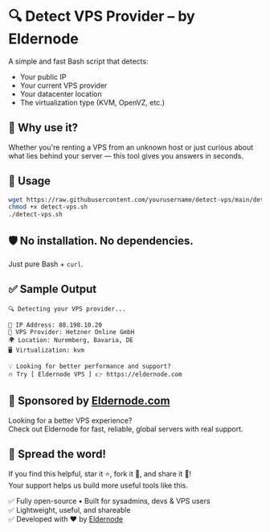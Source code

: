 # 🔍 Detect VPS Provider – by Eldernode

A simple and fast Bash script that detects:
- Your public IP
- Your current VPS provider
- Your datacenter location
- The virtualization type (KVM, OpenVZ, etc.)

## 🚀 Why use it?

Whether you're renting a VPS from an unknown host or just curious about what lies behind your server — this tool gives you answers in seconds.

## 🧰 Usage

```bash
wget https://raw.githubusercontent.com/yourusername/detect-vps/main/detect-vps.sh
chmod +x detect-vps.sh
./detect-vps.sh
```



## 🛡️ No installation. No dependencies.
Just pure Bash + `curl`.




## ✅ Sample Output

```
🔍 Detecting your VPS provider...

📡 IP Address: 88.198.10.20
🏢 VPS Provider: Hetzner Online GmbH
🌍 Location: Nuremberg, Bavaria, DE
🖥️ Virtualization: kvm

💡 Looking for better performance and support?
🔥 Try [ Eldernode VPS ] 👉 https://eldernode.com
```



## 💙 Sponsored by [Eldernode.com](https://eldernode.com)

Looking for a better VPS experience?  
Check out Eldernode for fast, reliable, global servers with real support.



## 📢 Spread the word!

If you find this helpful, star it ⭐, fork it 🍴, and share it 🔁!  
Your support helps us build more useful tools like this.



✅ Fully open-source • Built for sysadmins, devs & VPS users  
✅ Lightweight, useful, and shareable  
✅ Developed with ❤️ by [Eldernode](https://eldernode.com)

